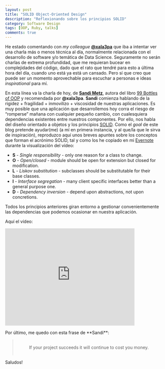 ```yaml
---
layout: post
title: "SOLID Object-Oriented Design"
description: "Reflexionando sobre los principios SOLID"
category: Software Design
tags: [OOP, Ruby, talks]
comments: true
---
```


He estado comentando con *my colleague* [**@xala3pa**](https://twitter.com/xala3pa) que iba a intentar ver una charla más o menos técnica al día, normalmente relacionada con el desarrollo de software y/o temática de Data Science. Seguramente no serán charlas de extrema profundidad, que me requieran bucear en complejidades del código, dado que el rato que tendré para esto a última hora del día, cuando uno está ya está un cansado. Pero sí que creo que puede ser un momento aprovechable para escuchar a personas e ideas *inspirational* para mí.

En esta línea va la charla de hoy, de [**Sandi Metz**](https://www.sandimetz.com/), autora del libro [99 Bottles of OOP](https://www.sandimetz.com/99bottles) y recomendada por **@xala3pa**. **Sandi** comienza hablando de la rigidez + fragilidad + inmovilizo + viscosidad de nuestras aplicaciones. Es muy posible que una aplicación que desarrollemos hoy corra el riesgo de “romperse” mañana con cualquier pequeño cambio, con cualesquiera dependencias existentes entre nuestros componentes. Por ello, nos habla del diseño orientado a objetos y los principios [SOLID](http://butunclebob.com/ArticleS.UncleBob.PrinciplesOfOod). Como el *goal* de este blog pretende ayudar(me) (a mí en primera instancia, y al que/la que le sirva de inspiración), reproduzco aquí unos breves apuntes sobre los conceptos que forman el acrónimo SOLID, tal y como los he copiado en mi [Evernote](https://www.evernote.com/) durante la visualización del vídeo:

- **S** - *Single responsibility* - only one reason for a class to change.
- **O** - *Open/closed* - module should be open for extension but closed for modification.
- **L** - *Liskov substitution* - subclasses should be substitutable for their base classes.
- **I** - *Interface segregation* - many client specific interfaces better than a general purpose one.
- **D** - *Dependency inversion* - depend upon abstractions, not upon concretions.

Todos los principios anteriores giran entorno a gestionar convenientemente las dependencias que podemos ocasionar en nuestra aplicación.

Aquí el vídeo:

<iframe width="420" height="315" src="https://www.youtube.com/embed/v-2yFMzxqwU" frameborder="0" allowfullscreen>&nbsp;</iframe>
<p></p>
Por último, me quedo con esta frase de **Sandi**:

<blockquote style="text-align: center;">
<br />
If your project succeeds it will continue to cost you money.
<br /><br />
</blockquote>

Saludos!